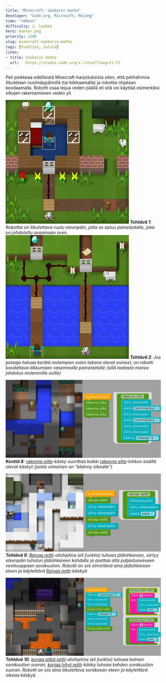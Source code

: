 ```yaml
---
title: "Minecraft: Sankarin matka"
developer: "Code.org, Microsoft, Mojang"
time: "+60min"
difficulty: 2. luokka
hero: banner.png
priority: 1100
slug: minecraft-sankarin-matka
tags: [funktiot, toista]
links:
- title: Sankarin matka
  url:   https://studio.code.org/s./reset?lang=fi-FI
---
```



Peli poikkeaa edellisistä Minecraft-harjoituksista siten, että pelihahmoa liikutetaan nuolinäppäimillä (tai klikkaamalla) ja robottia ohjataan koodaamalla. Robotti osaa leijua veden päällä eli sitä voi käyttää esimerkiksi siltojen rakentamiseen veden yli.


![](./exercise-1.png)
***Tehtävä 1**: Robottia on liikutettava ruutu eteenpäin, jotta se astuu painelaatalle, joka on johdotettu avaamaan oven.*
![](./exercise-2.png)
***Tehtävä 2**: Jos pelaaja haluaa kerätä molempien ovien takana olevat esineet, on robotti koodattava liikkumaan vasemmalle painelaatalle (sillä laatasta menee johdotus molemmille oville)*

![](./exercise-8.jpg)
***Kenttä 8**: <u>rakenna silta</u>-käsky suorittaa kaikki <u>rakenna silta</u>-lohkon sisällä olevat käskyt (joista viimeinen on "käänny oikealle")*

![](./exercise-9.jpg)
***Tehtävä 9**: <u>Raivaa reitti</u>-aliohjelma (eli funktio) tuhoaa jäälohkareen, siirtyy eteenpäin tuhotun jäälohkareen kohdalle ja asettaa alta paljastuneeseen vesikuoppaan sorakuution. Robotti on siis siirrettävä aina jäälohkareen eteen ja käytettävä <u>Raivaa reitti</u>-käskyä*

![](./exercise-10.jpg)
***Tehtävä 10**: <u>korjaa pitkä reitti</u>-aliohjelma (eli funktio) tuhoaa kolmen sorakuution suoran, <u>korjaa lyhyt reitti</u>-käsky tuhoaa kahden sorakuution suoran. Robotti on siis aina liikutettava sorakasan eteen ja käytettävä oikeaa käskyä.*
